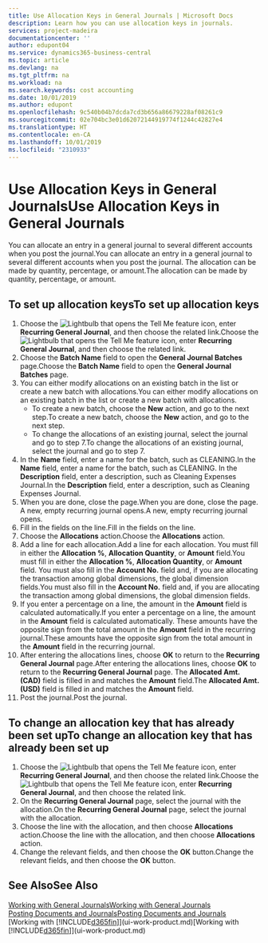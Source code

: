 ```yaml
---
title: Use Allocation Keys in General Journals | Microsoft Docs
description: Learn how you can use allocation keys in journals.
services: project-madeira
documentationcenter: ''
author: edupont04
ms.service: dynamics365-business-central
ms.topic: article
ms.devlang: na
ms.tgt_pltfrm: na
ms.workload: na
ms.search.keywords: cost accounting
ms.date: 10/01/2019
ms.author: edupont
ms.openlocfilehash: 9c540b04b7dcda7cd3b656a86679228af08261c9
ms.sourcegitcommit: 02e704bc3e01d62072144919774f1244c42827e4
ms.translationtype: HT
ms.contentlocale: en-CA
ms.lasthandoff: 10/01/2019
ms.locfileid: "2310933"
---
```

# <a name="use-allocation-keys-in-general-journals"></a><span data-ttu-id="3e2c9-103">Use Allocation Keys in General Journals</span><span class="sxs-lookup"><span data-stu-id="3e2c9-103">Use Allocation Keys in General Journals</span></span>
<span data-ttu-id="3e2c9-104">You can allocate an entry in a general journal to several different accounts when you post the journal.</span><span class="sxs-lookup"><span data-stu-id="3e2c9-104">You can allocate an entry in a general journal to several different accounts when you post the journal.</span></span> <span data-ttu-id="3e2c9-105">The allocation can be made by quantity, percentage, or amount.</span><span class="sxs-lookup"><span data-stu-id="3e2c9-105">The allocation can be made by quantity, percentage, or amount.</span></span>

## <a name="to-set-up-allocation-keys"></a><span data-ttu-id="3e2c9-106">To set up allocation keys</span><span class="sxs-lookup"><span data-stu-id="3e2c9-106">To set up allocation keys</span></span>
1. <span data-ttu-id="3e2c9-107">Choose the ![Lightbulb that opens the Tell Me feature](media/ui-search/search_small.png "Tell me what you want to do") icon, enter **Recurring General Journal**, and then choose the related link.</span><span class="sxs-lookup"><span data-stu-id="3e2c9-107">Choose the ![Lightbulb that opens the Tell Me feature](media/ui-search/search_small.png "Tell me what you want to do") icon, enter **Recurring General Journal**, and then choose the related link.</span></span>
2. <span data-ttu-id="3e2c9-108">Choose the **Batch Name** field to open the **General Journal Batches** page.</span><span class="sxs-lookup"><span data-stu-id="3e2c9-108">Choose the **Batch Name** field to open the **General Journal Batches** page.</span></span>
3. <span data-ttu-id="3e2c9-109">You can either modify allocations on an existing batch in the list or create a new batch with allocations.</span><span class="sxs-lookup"><span data-stu-id="3e2c9-109">You can either modify allocations on an existing batch in the list or create a new batch with allocations.</span></span>
   * <span data-ttu-id="3e2c9-110">To create a new batch, choose the **New** action, and go to the next step.</span><span class="sxs-lookup"><span data-stu-id="3e2c9-110">To create a new batch, choose the **New** action, and go to the next step.</span></span>
   * <span data-ttu-id="3e2c9-111">To change the allocations of an existing journal, select the journal and go to step 7.</span><span class="sxs-lookup"><span data-stu-id="3e2c9-111">To change the allocations of an existing journal, select the journal and go to step 7.</span></span>    
4. <span data-ttu-id="3e2c9-112">In the **Name** field, enter a name for the batch, such as CLEANING.</span><span class="sxs-lookup"><span data-stu-id="3e2c9-112">In the **Name** field, enter a name for the batch, such as CLEANING.</span></span> <span data-ttu-id="3e2c9-113">In the **Description** field, enter a description, such as Cleaning Expenses Journal.</span><span class="sxs-lookup"><span data-stu-id="3e2c9-113">In the **Description** field, enter a description, such as Cleaning Expenses Journal.</span></span>
5. <span data-ttu-id="3e2c9-114">When you are done, close the page.</span><span class="sxs-lookup"><span data-stu-id="3e2c9-114">When you are done, close the page.</span></span> <span data-ttu-id="3e2c9-115">A new, empty recurring journal opens.</span><span class="sxs-lookup"><span data-stu-id="3e2c9-115">A new, empty recurring journal opens.</span></span>
6. <span data-ttu-id="3e2c9-116">Fill in the fields on the line.</span><span class="sxs-lookup"><span data-stu-id="3e2c9-116">Fill in the fields on the line.</span></span>
7. <span data-ttu-id="3e2c9-117">Choose the **Allocations** action.</span><span class="sxs-lookup"><span data-stu-id="3e2c9-117">Choose the **Allocations** action.</span></span>
8. <span data-ttu-id="3e2c9-118">Add a line for each allocation.</span><span class="sxs-lookup"><span data-stu-id="3e2c9-118">Add a line for each allocation.</span></span> <span data-ttu-id="3e2c9-119">You must fill in either the **Allocation %**, **Allocation Quantity**, or **Amount** field.</span><span class="sxs-lookup"><span data-stu-id="3e2c9-119">You must fill in either the **Allocation %**, **Allocation Quantity**, or **Amount** field.</span></span> <span data-ttu-id="3e2c9-120">You must also fill in the **Account No.** field and, if you are allocating the transaction among global dimensions, the global dimension fields.</span><span class="sxs-lookup"><span data-stu-id="3e2c9-120">You must also fill in the **Account No.** field and, if you are allocating the transaction among global dimensions, the global dimension fields.</span></span>
9. <span data-ttu-id="3e2c9-121">If you enter a percentage on a line, the amount in the **Amount** field is calculated automatically.</span><span class="sxs-lookup"><span data-stu-id="3e2c9-121">If you enter a percentage on a line, the amount in the **Amount** field is calculated automatically.</span></span> <span data-ttu-id="3e2c9-122">These amounts have the opposite sign from the total amount in the **Amount** field in the recurring journal.</span><span class="sxs-lookup"><span data-stu-id="3e2c9-122">These amounts have the opposite sign from the total amount in the **Amount** field in the recurring journal.</span></span>
10. <span data-ttu-id="3e2c9-123">After entering the allocations lines, choose **OK** to return to the **Recurring General Journal** page.</span><span class="sxs-lookup"><span data-stu-id="3e2c9-123">After entering the allocations lines, choose **OK** to return to the **Recurring General Journal** page.</span></span> <span data-ttu-id="3e2c9-124">The **Allocated Amt. (CAD)** field is filled in and matches the **Amount** field.</span><span class="sxs-lookup"><span data-stu-id="3e2c9-124">The **Allocated Amt. (USD)** field is filled in and matches the **Amount** field.</span></span>
11. <span data-ttu-id="3e2c9-125">Post the journal.</span><span class="sxs-lookup"><span data-stu-id="3e2c9-125">Post the journal.</span></span>

## <a name="to-change-an-allocation-key-that-has-already-been-set-up"></a><span data-ttu-id="3e2c9-126">To change an allocation key that has already been set up</span><span class="sxs-lookup"><span data-stu-id="3e2c9-126">To change an allocation key that has already been set up</span></span>
1. <span data-ttu-id="3e2c9-127">Choose the ![Lightbulb that opens the Tell Me feature](media/ui-search/search_small.png "Tell me what you want to do") icon, enter **Recurring General Journal**, and then choose the related link.</span><span class="sxs-lookup"><span data-stu-id="3e2c9-127">Choose the ![Lightbulb that opens the Tell Me feature](media/ui-search/search_small.png "Tell me what you want to do") icon, enter **Recurring General Journal**, and then choose the related link.</span></span>
2. <span data-ttu-id="3e2c9-128">On the **Recurring General Journal** page, select the journal with the allocation.</span><span class="sxs-lookup"><span data-stu-id="3e2c9-128">On the **Recurring General Journal** page, select the journal with the allocation.</span></span>
3. <span data-ttu-id="3e2c9-129">Choose the line with the allocation, and then choose **Allocations** action.</span><span class="sxs-lookup"><span data-stu-id="3e2c9-129">Choose the line with the allocation, and then choose **Allocations** action.</span></span>
4. <span data-ttu-id="3e2c9-130">Change the relevant fields, and then choose the **OK** button.</span><span class="sxs-lookup"><span data-stu-id="3e2c9-130">Change the relevant fields, and then choose the **OK** button.</span></span>

## <a name="see-also"></a><span data-ttu-id="3e2c9-131">See Also</span><span class="sxs-lookup"><span data-stu-id="3e2c9-131">See Also</span></span>
[<span data-ttu-id="3e2c9-132">Working with General Journals</span><span class="sxs-lookup"><span data-stu-id="3e2c9-132">Working with General Journals</span></span>](ui-work-general-journals.md)  
[<span data-ttu-id="3e2c9-133">Posting Documents and Journals</span><span class="sxs-lookup"><span data-stu-id="3e2c9-133">Posting Documents and Journals</span></span>](ui-post-documents-journals.md)  
<span data-ttu-id="3e2c9-134">[Working with [!INCLUDE[d365fin](includes/d365fin_md.md)]](ui-work-product.md)</span><span class="sxs-lookup"><span data-stu-id="3e2c9-134">[Working with [!INCLUDE[d365fin](includes/d365fin_md.md)]](ui-work-product.md)</span></span>
